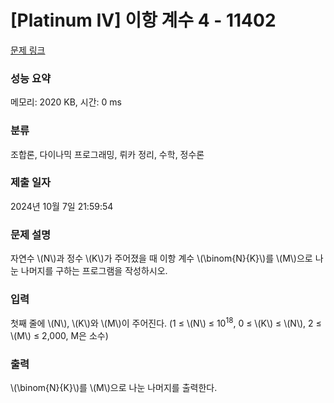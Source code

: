 # [Platinum IV] 이항 계수 4 - 11402 

[문제 링크](https://www.acmicpc.net/problem/11402) 

### 성능 요약

메모리: 2020 KB, 시간: 0 ms

### 분류

조합론, 다이나믹 프로그래밍, 뤼카 정리, 수학, 정수론

### 제출 일자

2024년 10월 7일 21:59:54

### 문제 설명

<p>자연수 \(N\)과 정수 \(K\)가 주어졌을 때 이항 계수 \(\binom{N}{K}\)를 \(M\)으로 나눈 나머지를 구하는 프로그램을 작성하시오.</p>

### 입력 

 <p>첫째 줄에 \(N\), \(K\)와 \(M\)이 주어진다. (1 ≤ \(N\) ≤ 10<sup>18</sup>, 0 ≤ \(K\) ≤ \(N\), 2 ≤ \(M\) ≤ 2,000, M은 소수)</p>

### 출력 

 <p> \(\binom{N}{K}\)를 \(M\)으로 나눈 나머지를 출력한다.</p>

